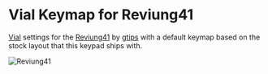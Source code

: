 # Vial Keymap for Reviung41

[Vial] settings for the [Reviung41] by [gtips]  with a default keymap based on the stock layout that this keypad ships with.

![Reviung41](https://github.com/gtips/reviung/blob/master/reviung41/image/REVIUNG41B-1.jpg?raw=true)

[Vial]: https://get.vial.today
[Reviung41]: https://github.com/gtips/reviung/tree/master/reviung41
[gtips]: https://reviung.com
